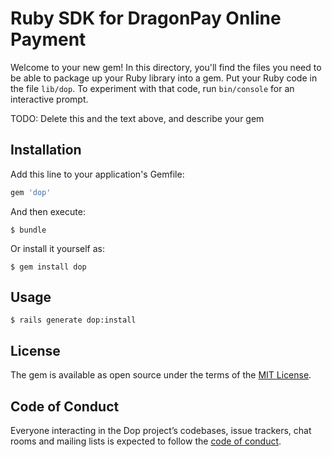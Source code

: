 # Ruby SDK for DragonPay Online Payment

Welcome to your new gem! In this directory, you'll find the files you need to be able to package up your Ruby library into a gem. Put your Ruby code in the file `lib/dop`. To experiment with that code, run `bin/console` for an interactive prompt.

TODO: Delete this and the text above, and describe your gem

## Installation

Add this line to your application's Gemfile:

```ruby
gem 'dop'
```

And then execute:

    $ bundle

Or install it yourself as:

    $ gem install dop

## Usage

    $ rails generate dop:install

## License

The gem is available as open source under the terms of the [MIT License](https://opensource.org/licenses/MIT).

## Code of Conduct

Everyone interacting in the Dop project’s codebases, issue trackers, chat rooms and mailing lists is expected to follow the [code of conduct](https://github.com/[USERNAME]/dop/blob/master/CODE_OF_CONDUCT.md).
